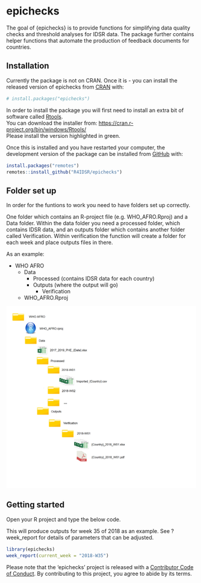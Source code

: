 
<!-- README.md is generated from README.Rmd. Please edit that file -->

# epichecks

<!-- badges: start -->

<!-- [![Travis build status](https://travis-ci.org/R4IDSR/epichecks.svg?branch=master)](https://travis-ci.org/R4IDSR/epichecks) -->

<!-- [![AppVeyor build status](https://ci.appveyor.com/api/projects/status/github/R4IDSR/epichecks?branch=master&svg=true)](https://ci.appveyor.com/project/R4IDSR/epichecks) -->

<!-- [![Codecov test coverage](https://codecov.io/gh/R4IDSR/epichecks/branch/master/graph/badge.svg)](https://codecov.io/gh/R4IDSR/epichecks?branch=master) -->

<!-- [![Lifecycle: experimental](https://img.shields.io/badge/lifecycle-experimental-orange.svg)](https://www.tidyverse.org/lifecycle/#experimental) -->

<!-- [![CRAN status](https://www.r-pkg.org/badges/version/epichecks)](https://CRAN.R-project.org/package=epichecks) -->

<!-- badges: end -->

The goal of {epichecks} is to provide functions for simplifying data
quality checks and threshold analyses for IDSR data. The package further
contains helper functions that automate the production of feedback
documents for countries.

## Installation

Currently the package is not on CRAN. Once it is - you can install the
released version of epichecks from [CRAN](https://CRAN.R-project.org)
with:

``` r
# install.packages("epichecks")
```

In order to install the package you will first need to install an extra
bit of software called
[Rtools](https://cran.r-project.org/bin/windows/Rtools/).  
You can download the installer from:
<https://cran.r-project.org/bin/windows/Rtools/>  
Please install the version highlighted in green.

Once this is installed and you have restarted your computer, the
development version of the package can be installed from
[GitHub](https://github.com/) with:

``` r
install.packages("remotes")
remotes::install_github("R4IDSR/epichecks")
```

## Folder set up

In order for the funtions to work you need to have folders set up
correctly.

One folder which contains an R-project file (e.g. WHO\_AFRO.Rproj) and a
Data folder. Within the data folder you need a processed folder, which
contains IDSR data, and an outputs folder which contains another folder
called Verification. Within verification the function will create a
folder for each week and place outputs files in there.

As an example:

  - WHO AFRO
      - Data
          - Processed (contains IDSR data for each country)
          - Outputs (where the output will go)
              - Verification
      - WHO\_AFRO.Rproj

<img src="man/figures/folder_layout.png"/>

## Getting started

Open your R project and type the below code.

This will produce outputs for week 35 of 2018 as an example. See
?week\_report for details of parameters that can be adjusted.

``` r
library(epichecks)
week_report(current_week = "2018-W35")
```

Please note that the ‘epichecks’ project is released with a [Contributor
Code of Conduct](.github/CODE_OF_CONDUCT.md). By contributing to this
project, you agree to abide by its terms.
